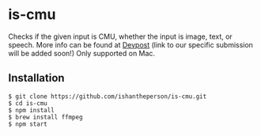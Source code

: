 # is-cmu
Checks if the given input is CMU, whether the input is image, text, or speech.
More info can be found at [Devpost](https://tartanhacks2019.devpost.com/) (link to our specific submission will be added soon!)
Only supported on Mac.

## Installation

```shell
$ git clone https://github.com/ishantheperson/is-cmu.git
$ cd is-cmu
$ npm install
$ brew install ffmpeg
$ npm start
```
